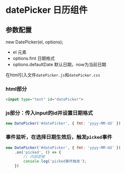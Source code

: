 # datePicker 日历组件

## 参数配置
new DatePicker(el, options);
+ el 元素
+ options.fmt 日期格式
+ options.defaultDate 默认日期，now为当前日期

在html引入文件`datePicker.js`和`datePicker.css`
### html部分
```html
<input type="text" id="datePicker">
```

### js部分：传入input的id并设置日期格式
```javascript
new DatePicker('#datePicker', { fmt: 'yyyy-MM-dd' })
```

### 事件监听，在选择日期生效后，触发`picked`事件
```javascript
new DatePicker('#datePicker', { fmt: 'yyyy-MM-dd' })
	.on('picked', () => {
		// 内部逻辑
		console.log('picked事件触发');
	})
```